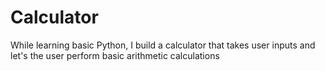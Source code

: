 # Calculator
While learning basic Python, I build a calculator that takes user inputs and let's the user perform basic arithmetic calculations

